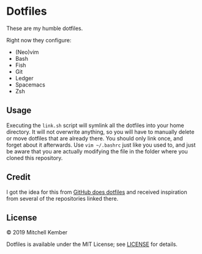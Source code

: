 # Dotfiles

These are my humble dotfiles.

Right now they configure:

- (Neo)vim
- Bash
- Fish
- Git
- Ledger
- Spacemacs
- Zsh

## Usage

Executing the `link.sh` script will symlink all the dotfiles into your home directory. It will not overwrite anything, so you will have to manually delete or move dotfiles that are already there. You should only link once, and forget about it afterwards. Use `vim ~/.bashrc` just like you used to, and just be aware that you are actually modifying the file in the folder where you cloned this repository.

## Credit

I got the idea for this from [GitHub does dotfiles][1] and received inspiration from several of the repositories linked there.

[1]: http://dotfiles.github.com

## License

© 2019 Mitchell Kember

Dotfiles is available under the MIT License; see [LICENSE](LICENSE.md) for details.

